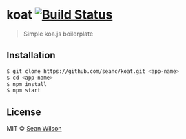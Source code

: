 # koat [![Build Status](https://travis-ci.org/seanc/koat.svg?branch=master)](https://travis-ci.org/seanc/koat)

> Simple koa.js boilerplate

## Installation

```sh
$ git clone https://github.com/seanc/koat.git <app-name>
$ cd <app-name>
$ npm install
$ npm start
```

## License

MIT © [Sean Wilson](https://imsean.me)
